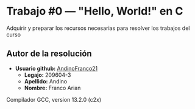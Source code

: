 # Trabajo #0 — "Hello, World!" en C
Adquirir y preparar los recursos necesarias para resolver los trabajos del curso

## Autor de la resolución 
- **Usuario github:** [AndinoFranco21](https://github.com/Andinofran21)
  - **Legajo:** 209604-3 
  - **Apellido:** Andino
  - **Nombre:** Franco Arian

Compilador GCC, version 13.2.0 (c2x)
